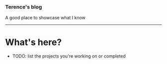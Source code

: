 ### Terence's blog


A good place to showcase what I know

*************************************************************

# What's here?
* TODO: list the projects you're working on or completed